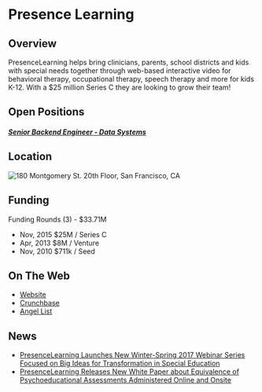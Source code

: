 # Presence Learning
## Overview
PresenceLearning helps bring clinicians, parents, school districts and kids with special needs together through web-based interactive video for behavioral therapy, occupational therapy, speech therapy and more for kids K-12. With a $25 million Series C they are looking to grow their team!

## Open Positions
##### [Senior Backend Engineer - Data Systems](senior-backend-engineer-data-systems.md)

## Location
![180 Montgomery St. 20th Floor, San Francisco, CA](https://maps.googleapis.com/maps/api/staticmap?center=180+Montgomery+St.+20th+Floor,+San+Francisco,+CA&zoom=13&scale=false&size=600x300&maptype=roadmap&format=png&visual_refresh=true)  

## Funding
Funding Rounds (3) - $33.71M
+ Nov, 2015	$25M / Series C
+ Apr, 2013	$8M / Venture
+ Nov, 2010	$711k / Seed

## On The Web
+ [Website](http://www.presencelearning.com/)
+ [Crunchbase](https://www.crunchbase.com/organization/presencelearning#/entity)
+ [Angel List](https://angel.co/presencelearning-2)

## News
+ [PresenceLearning Launches New Winter-Spring 2017 Webinar Series Focused on Big Ideas for Transformation in Special Education](http://www.prweb.com/releases/2017/01/prweb13960677.htm)
+ [PresenceLearning Releases New White Paper about Equivalence of Psychoeducational Assessments Administered Online and Onsite](http://www.prweb.com/releases/2016/11/prweb13869895.htm)
